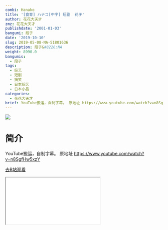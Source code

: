 ```yaml
---
combi: Hanako
title: '[食育] ハナコ[中字] 短剧  花子'
author: 花花大天才
zmz: 花花大天才
publishdate: '2001-01-03'
bangumi: 段子
date: '2019-10-10'
slug: 2019-05-08-NA-51801636
description: 段子&#8226;NA
weight: 8990.0
bangumis:
  - 段子
tags:
  - 综艺
  - 短剧
  - 搞笑
  - 日本综艺
  - 日本小品
categories:
  - 花花大天才
brief: YouTube搬运，自制字幕。 原地址 https://www.youtube.com/watch?v=n8SgfHw5xzY
---
```

![](https://raw.githubusercontent.com/tcgriffith/owaraisite/master/static/tmpimg/8b2ede19c9a7013e72f2cadc294a27635283dcde.jpg.480.jpg)
# 简介  
YouTube搬运，自制字幕。
原地址  https://www.youtube.com/watch?v=n8SgfHw5xzY  

[去B站观看](https://www.bilibili.com/video/av51801636/)
<div class ="resp-container"><iframe class="testiframe" src="//player.bilibili.com/player.html?aid=51801636"", scrolling="no", allowfullscreen="true" > </iframe></div> 
